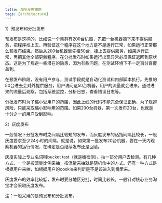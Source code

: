 ```yaml
---
title: 淘宝发布策略
tags: [architecture]
---
```


1）预发布和分批发布

预发布是这样的，比如说一个集群有200台机器，先把一台机器摘下来不提供服务，把程序推上去，再验证这个程序在这个地方是不是运行正常，如果运行正常那么预发布结束。然后从200台机器里先推50台，挂上去提供服务，如果运行正常，再把其他全部更新程序。在分批发布时如果运行出现异常必须保证退回到原状态。这是为了规避一些潜在的隐患，因为有些问题，在测试环境下不一定百分百覆盖到。

在预发布阶段，没有用户参与，测试手段就是自动化测试和内部脚本执行。先推的50台进去会对外提供服务，用户访问这50台机器，用户的流量就会进来。通过进来的流量后观察，包括系统监控，分析日志，查看错误日志等。

分批发布时为了缩小受用户的范围，因此上线的代码不能完全保证正确，为了规避风险，只能采取缩小影响用的范围。如果200台机器，第一次发布20台，也就是十分之一的用户受到影响。

2）灰度发布

一般情况下分批发布时之间隔比较短的发布，而灰度发布的话指间隔比较长，一般灰度要求至少24小时的间隔。就是说，如果第一批发布20台机器，要在一天内观察机器的运行情况，在确定是否继续发布还是回滚。

灰度实际上专业名词叫bucket test（就是桶检测）。抽一部分用户去检测。有几种方式，一个是按流量比例来抽，按流量来抽就是随机命中的方式。还有一种方式是根据用户来抽，如根据用户的cookie来判断是不是该进入到桶里来。

灰度发布的效率比较低，发布时要分地区分批，时间比较长，一般针对核心业务淘宝才会采取灰度发布。

注：一般采用的是预发布和分批发布。